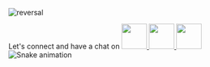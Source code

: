 ![reversal](https://capsule-render.vercel.app/api?type=rect&text=HeLLO%20EVERYONE!%20👋&fontAlign=50&fontSize=50&descAlign=60&descAlignY=50&theme=radical)

Let's connect and have a chat on 
<a href="https://www.facebook.com/onyema.rexxie">
<img height="50" src="https://user-images.githubusercontent.com/105394366/191703030-93f17ddf-fa7c-419c-bbdf-03e930ec6665.png"/></a><a href="https://www.instagram.com/rex_onyema">
<img height="50" src="https://user-images.githubusercontent.com/105394366/191773376-2aec5c91-a845-4d22-b727-67c4c89fee2a.png"/></a><a href="https://www.linkedin.com/mwlite/in/peter-onyema-04a2a522b">
<img height="50" src="https://user-images.githubusercontent.com/105394366/191774452-a84263f6-9783-4fc6-9fc4-a68faeefd7c4.png"/><a/>
![Snake animation](https://github.com/thepiyushmalhotra/thepiyushmalhotra/blob/output/github-contribution-grid-snake.svg)
